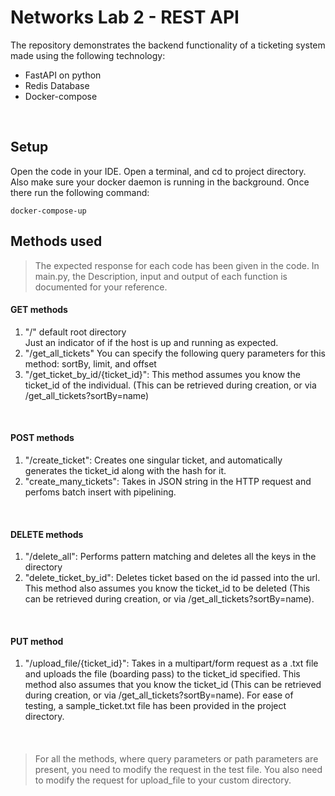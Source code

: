 # Networks Lab 2 - REST API
The repository demonstrates the backend functionality of a ticketing system made using the following technology: <br/>

- FastAPI on python
- Redis Database
- Docker-compose

<br/>

## Setup
Open the code in your IDE. Open a terminal, and cd to project directory. Also make sure your docker daemon is running in the background. Once there run the following command:<br/>
```
docker-compose-up
```
## Methods used 
> The expected response for each code has been given in the code. In main.py, the Description, input and output of each function is documented for your reference.

#### GET methods
1. "/" default root directory<br/> Just an indicator of if the host is up and running as expected.
2. "/get_all_tickets"
You can specify the following query parameters for this method: sortBy, limit, and offset
3. "/get_ticket_by_id/{ticket_id}": This method assumes you know the ticket_id of the individual. (This can be retrieved during creation, or via /get_all_tickets?sortBy=name) 
<br/>

#### POST methods
1. "/create_ticket": Creates one singular ticket, and automatically generates the ticket_id along with the hash for it.
2. "create_many_tickets": Takes in JSON string in the HTTP request and perfoms batch insert with pipelining.
<br/>

#### DELETE methods
1. "/delete_all": Performs pattern matching and deletes all the keys in the directory
2. "delete_ticket_by_id": Deletes ticket based on the id passed into the url. This method also assumes you know the ticket_id to be deleted (This can be retrieved during creation, or via /get_all_tickets?sortBy=name).
<br/>

#### PUT method
1. "/upload_file/{ticket_id}": Takes in a multipart/form request as a .txt file and uploads the file (boarding pass) to the ticket_id specified. This method also assumes that you know the ticket_id (This can be retrieved during creation, or via /get_all_tickets?sortBy=name). For ease of testing, a sample_ticket.txt file has been provided in the project directory.
<br/>

#### 
> For all the methods, where query parameters or path parameters are present, you need to modify the request in the test file. You also need to modify the request for upload_file to your custom directory.
